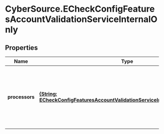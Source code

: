 # CyberSource.ECheckConfigFeaturesAccountValidationServiceInternalOnly

## Properties
Name | Type | Description | Notes
------------ | ------------- | ------------- | -------------
**processors** | [**{String: ECheckConfigFeaturesAccountValidationServiceInternalOnlyProcessors}**](ECheckConfigFeaturesAccountValidationServiceInternalOnlyProcessors.md) | *NEW* Payment Processing connection used to support eCheck, aka ACH, payment methods. Example * \"bofaach\" * \"wellsfargoach\"  | [optional] 


